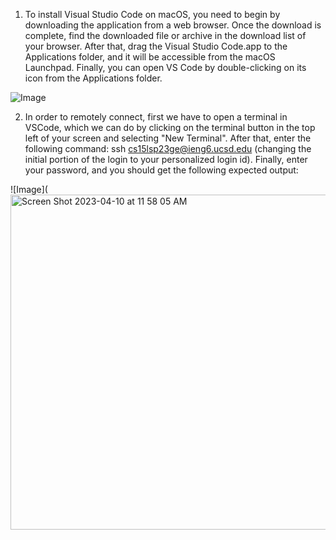 1. To install Visual Studio Code on macOS, you need to begin by downloading the application from a web browser. Once the download is complete, find the downloaded file or archive in the download list of your browser. After that, drag the Visual Studio Code.app to the Applications folder, and it will be accessible from the macOS Launchpad. Finally, you can open VS Code by double-clicking on its icon from the Applications folder.

![Image](https://docs.cse.lehigh.edu/images/installing-vscode-mac/installing-vscode-mac01.png)


2. In order to remotely connect, first we have to open a terminal in VSCode, which we can do by clicking on the terminal button in the top left of your screen and selecting "New Terminal". After that, enter the following command: ssh cs15lsp23ge@ieng6.ucsd.edu (changing the initial portion of the login to your personalized login id). Finally, enter your password, and you should get the following expected output:

![Image](<img width="536" alt="Screen Shot 2023-04-10 at 11 58 05 AM" src="https://user-images.githubusercontent.com/58676663/230973611-222073e2-0ab8-47c4-b145-b54d7b25f4e0.png">
